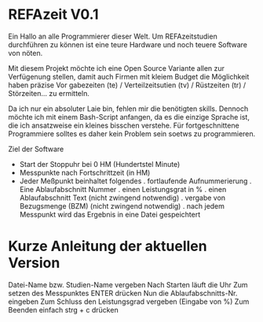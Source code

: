 # REFAzeit V0.1
Ein Hallo an alle Programmierer dieser Welt. Um REFAzeitstudien durchführen zu
können ist eine teure Hardware und noch teuere Software von nöten.

Mit diesem Projekt möchte ich eine Open Source Variante allen zur Verfügenung 
stellen, damit auch Firmen mit kleiem Budget die Möglichkeit haben präzise Vor
gabezeiten (te) / Verteilzeitsutien (tv) / Rüstzeiten (tr) / Störzeiten...
zu ermitteln. 

Da ich nur ein absoluter Laie bin, fehlen mir die benötigten skills. Dennoch
möchte ich mit einem Bash-Script anfangen, da es die einzige Sprache ist, die
ich ansatzweise ein kleines bisschen verstehe.
Für fortgeschnittene Programmiere solltes es daher kein Problem sein soetws zu
programmieren.

Ziel der Software
- Start der Stoppuhr bei 0 HM (Hundertstel Minute)
- Messpunkte nach Fortschrittzeit (in HM)
- Jeder Meßpunkt beinhaltet folgendes
          . fortlaufende Aufnummerierung
          . Eine Ablaufabschnitt Nummer
          . einen Leistungsgrat in %
          . einen Ablaufabschnitt Text (nicht zwingend notwendig)
          . vergabe von Bezugsmenge (BZM) (nicht zwingend notwendig)
          . nach jedem Messpunkt wird das Ergebnis in eine Datei gespeichtert

# Kurze Anleitung der aktuellen Version
Datei-Name bzw. Studien-Name vergeben
Nach Starten läuft die Uhr
Zum setzen des Messpunktes ENTER drücken
Nun die Ablaufabschnitts-Nr. eingeben
Zum Schluss den Leistungsgrad vergeben (Eingabe von %)
Zum Beenden einfach strg + c drücken
